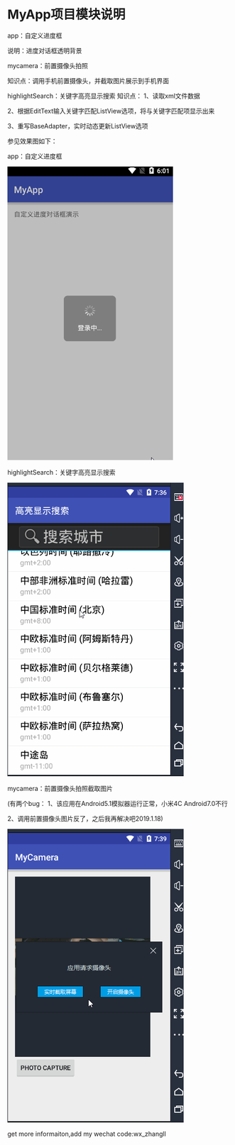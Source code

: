 # MyApp项目模块说明
app：自定义进度框

说明：进度对话框透明背景

mycamera：前置摄像头拍照

知识点：调用手机前置摄像头，并截取图片展示到手机界面

highlightSearch：关键字高亮显示搜索
知识点：
1、读取xml文件数据

2、根据EditText输入关键字匹配ListView选项，将与关键字匹配项显示出来

3、重写BaseAdapter，实时动态更新ListView选项

参见效果图如下：

app：自定义进度框

![image](https://github.com/redoforient/MyApp/raw/master/app/progressDialog.gif)

highlightSearch：关键字高亮显示搜索

![image](https://github.com/redoforient/MyApp/raw/master/highlightSearch/highLighKeySearch.gif)

mycamera：前置摄像头拍照截取图片

(有两个bug：
1、该应用在Android5.1模拟器运行正常，小米4C Android7.0不行

2、调用前置摄像头图片反了，之后我再解决吧2019.1.18)

![image](https://github.com/redoforient/MyApp/raw/master/mycamera/mycamera.gif)

get more informaiton,add my wechat code:wx_zhangll
